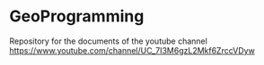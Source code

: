 # GeoProgramming
Repository for the documents of the youtube channel https://www.youtube.com/channel/UC_7I3M6gzL2Mkf6ZrccVDyw 
